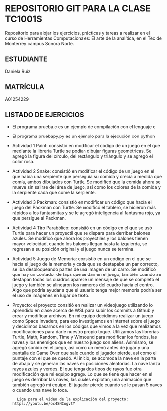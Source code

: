 # REPOSITORIO GIT PARA LA CLASE TC1001S
Repositorio para alojar los ejercicios, prácticas y tareas a realizar
en el curso de Herramientas Computacionales: El arte de la analítica,
en el Tec de Monterrey campus Sonora Norte.

## ESTUDIANTE
Daniela Ruiz

## MATRÍCULA
A01254229

## LISTADO DE EJERCICIOS
* El programa prueba.c es un ejemplo de compilación con el lenguaje c

* El programa pruebapy.py es un ejemplo para la ejecución con python

* Actividad 1 Paint: consistió en modificar el código de un juego en el que mediante la librería
			Turtle se podían dibujar figuras geométricas. Se agregó la figura del 
			círculo, del rectángulo y triángulo y se agregó el color rosa.

* Actividad 2 Snake: consistió en modificar el código de un juego en el que había una serpiente que
			perseguía su comida y crecía a medida que comía, ambos dibujados con Turtle.
			Se modificó que la comida ahora se mueve sin salirse del área de juego, así
			como los colores de la comida y la serpiente cada que come la serpiente.

* Actividad 3 Packman: consistió en modificar un código que hacía el juego del Packman con Turtle. Se
			 modificó el tablero, se hicieron más rápidos a los fantasmitas y se le agregó
			 inteligencia al fantasma rojo, ya que persigue al Packman.

* Actividad 4 Tiro Parabólico: consistió en un código en el que se usó Turtle para hacer un proyectil
			que se dispara para derribar balones azules. Se modificó que ahora los
			proyectiles y los balones tienen mayor velocidad, cuando los balones llegan
			hasta la izquierda, se regresan a su posición original y el juego nunca se 
			termina.

* Actividad 5 Juego de Memoria: consistió en un código en el que se hacía el juego de la memoria y cada
			que se destapaba un par correcto, se iba desbloqueando partes de una imagen de 
			un carro. Se modificó que hay un contador de taps que se dan en el juego, también
			cuando se destapan todas los cuadros aparece un mensaje de que se completó el juego
			y también se alinearon los números del cuadro hacia el centro. Algo que podría
			ayudar a que el usuario tenga mejor memoria podría ser el uso de imágenes en lugar
			de texto.

* Proyecto: el proyecto consitió en realizar un videojuego utilizando lo aprendido en clase acerca de WSL 
		para subir los commits a Github y crear y modificar archivos. En mi equipo decidimos
		realizar un juego como Space Invaders, para eso investigamos en Internet sobre el juego y
		decidimos basarnos en los códigos que vimos a la vez que realizamos modificaciones para 
		darle nuestro propio toque. Utilizamos las librerías Turtle, Math, Random, Time y Winsound
		para modificar los fondos, las naves y los enemigos que en nuestro juego son aliens.
		Asimismo, se agregó sonido en el juego, así como un menú antes de jugar y una pantalla de
		Game Over que sale cuando el jugador pierde, así como el puntaje con el que se quedó. Al
		inicio, se acomoda la nave en la parte de abajo y se generan las naves en posiciones
		aleatorias. La nave lanza rayos azules y verdes. El que tenga dos tipos de rayos fue otra
		modificación que mi equipo agregó. Lo que se tiene que hacer en el juego es derribar las
		naves, las cuales explotan, una animación que también agregó mi equipo. El jugador pierde
		cuando se le pasan 5 naves o cuando una nave lo toca.

		Liga para el video de la explicación del proyecto: https://youtu.be/oc4SNCogvtY 
